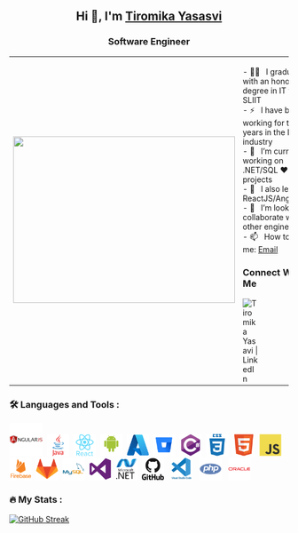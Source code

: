 <h2 align="center"> Hi 👋, I'm <a href="https://linkedin.com/in/tiromika-yasasvi">Tiromika Yasasvi</a></h2>
<h3 align="center"> Software Engineer </h3>
<table align="center">
<tr>
<td>
  <img src=https://user-images.githubusercontent.com/61499237/184676358-ef175e53-2564-454d-8e22-ac20a79a3692.gif height="300" width="400" >
</td>
<td>
<br />
- 👩‍💻 &ensp;I graduated with an honours degree in IT from SLIIT<br/>
- ⚡ &ensp;I have been working for two years in the IT industry<br/>
- 👀 &ensp;I’m currently working on .NET/SQL ❤️ projects<br/>
- 🌱 &ensp;I also learned ReactJS/AngularJS<br/>
- 👯 &ensp;I’m looking to collaborate with other engineers<br/>
- 📫 &ensp;How to reach me: <a href="mailto:yasavi967@gmail.com"> Email </a>

### Connect With Me

[<img align="left" alt="Tiromika Yasavi | LinkedIn" width="28px" src="https://cdn-icons-png.flaticon.com/512/174/174857.png" />][linkedin]

<br />
<br />

[linkedin]: https://linkedin.com/in/tiromika-yasasvi

<br />
</td>
</tr>
</table>
<h3>🛠️ Languages and Tools : </h3>
<div>
  <img src="https://github.com/devicons/devicon/blob/master/icons/angularjs/angularjs-original-wordmark.svg" title="angularjs" alt="angularjs" width="60" height="60"/>&nbsp;
 <img src="https://github.com/devicons/devicon/blob/master/icons/java/java-original-wordmark.svg" title="Java" alt="Java" width="40" height="40"/>&nbsp;
  <img src="https://github.com/devicons/devicon/blob/master/icons/react/react-original-wordmark.svg" title="React" alt="React" width="40" height="40"/>&nbsp;
  <img src="https://github.com/devicons/devicon/blob/master/icons/android/android-original-wordmark.svg" title="android" alt="android" width="40" height="40"/>&nbsp;
  <img src="https://github.com/devicons/devicon/blob/master/icons/azure/azure-original.svg" title="azure" alt="azure" width="40" height="40"/>&nbsp;
  <img src="https://github.com/devicons/devicon/blob/master/icons/bitbucket/bitbucket-original.svg" title="bitbucket" alt="bitbucket" width="40" height="40"/>&nbsp;
  <img src="https://github.com/devicons/devicon/blob/master/icons/csharp/csharp-original.svg" title="csharp" alt="csharp " width="40" height="40"/>&nbsp;
  <img src="https://github.com/devicons/devicon/blob/master/icons/css3/css3-plain-wordmark.svg"  title="CSS3" alt="CSS" width="40" height="40"/>&nbsp;
  <img src="https://github.com/devicons/devicon/blob/master/icons/html5/html5-original.svg" title="HTML5" alt="HTML" width="40" height="40"/>&nbsp;
  <img src="https://github.com/devicons/devicon/blob/master/icons/javascript/javascript-original.svg" title="JavaScript" alt="JavaScript" width="40" height="40"/>&nbsp;
  <img src="https://github.com/devicons/devicon/blob/master/icons/firebase/firebase-plain-wordmark.svg" title="Firebase" alt="Firebase" width="40" height="40"/>&nbsp;
  <img src="https://github.com/devicons/devicon/blob/master/icons/gitlab/gitlab-original.svg" title="gitlab"  alt="gitlab" width="40" height="40"/>&nbsp;
  <img src="https://github.com/devicons/devicon/blob/master/icons/mysql/mysql-original-wordmark.svg" title="MySQL"  alt="MySQL" width="40" height="40"/>&nbsp;
  <img src="https://github.com/devicons/devicon/blob/master/icons/visualstudio/visualstudio-plain.svg" title="visualstudio" alt="visualstudio" width="40" height="40"/>&nbsp;
  <img src="https://github.com/devicons/devicon/blob/master/icons/dot-net/dot-net-original-wordmark.svg" title="dot-net" alt="dot-net" width="40" height="40"/>&nbsp;
  <img src="https://github.com/devicons/devicon/blob/master/icons/github/github-original-wordmark.svg" title="github" **alt="github" width="40" height="40"/>
  &nbsp;
  <img src="https://github.com/devicons/devicon/blob/master/icons/vscode/vscode-original-wordmark.svg" title="vscode" **alt="vscode" width="40" height="40"/>
  &nbsp;
  <img src="https://github.com/devicons/devicon/blob/master/icons/php/php-plain.svg" title="php" **alt="php" width="40" height="40"/>
  &nbsp;
  <img src="https://github.com/devicons/devicon/blob/master/icons/oracle/oracle-original.svg" title="oracle" **alt="oracle" width="40" height="40"/>
</div> 



### :fire: My Stats :
[![GitHub Streak](http://github-readme-streak-stats.herokuapp.com?user=Yasasvi56&theme=dark&background=000000)](https://git.io/streak-stats)
